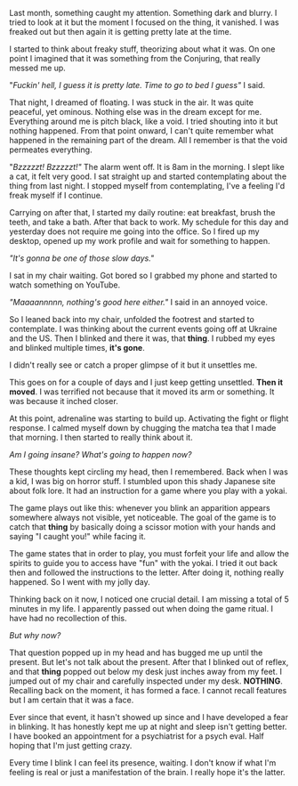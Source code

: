 Last month, something caught my attention. Something dark and blurry. I tried to look at it but the moment I focused on the thing, it vanished. I was freaked out but then again it is getting pretty late at the time.

I started to think about freaky stuff, theorizing about what it was. On one point I imagined that it was something from the Conjuring, that really messed me up.

"*Fuckin' hell, I guess it is pretty late. Time to go to bed I guess"* I said.

That night, I dreamed of floating. I was stuck in the air. It was quite peaceful, yet ominous. Nothing else was in the dream except for me. Everything around me is pitch black, like a void. I tried shouting into it but nothing happened. From that point onward, I can't quite remember what happened in the remaining part of the dream. All I remember is that the void permeates everything.

"*Bzzzzzt! Bzzzzzt!"* The alarm went off. It is 8am in the morning. I slept like a cat, it felt very good. I sat straight up and started contemplating about the thing from last night. I stopped myself from contemplating, I've a feeling I'd freak myself if I continue. 

Carrying on after that, I started my daily routine: eat breakfast, brush the teeth, and take a bath. After that back to work. My schedule for this day and yesterday does not require me going into the office. So I fired up my desktop, opened up my work profile and wait for something to happen.

*"It's gonna be one of those slow days."*

I sat in my chair waiting. Got bored so I grabbed my phone and started to watch something on YouTube.

*"Maaaannnnn, nothing's good here either."* I said in an annoyed voice.

So I leaned back into my chair, unfolded the footrest and started to contemplate. I was thinking about the current events going off at Ukraine and the US. Then I blinked and there it was, that **thing**. I rubbed my eyes and blinked multiple times, **it's gone**.

I didn't really see or catch a proper glimpse of it but it unsettles me.

This goes on for a couple of days and I just keep getting unsettled. **Then it moved**. I was terrified not because that it moved its arm or something. It was because it inched closer.

At this point, adrenaline was starting to build up. Activating the fight or flight response. I calmed myself down by chugging the matcha tea that I made that morning. I then started to really think about it.

*Am I going insane? What's going to happen now?*

These thoughts kept circling my head, then I remembered. Back when I was a kid, I was big on horror stuff. I stumbled upon this shady Japanese site about folk lore. It had an instruction for a game where you play with a yokai.

The game plays out like this: whenever you blink an apparition appears somewhere always not visible, yet noticeable. The goal of the game is to catch that **thing** by basically doing a scissor motion with your hands and saying "I caught you!" while facing it.

The game states that in order to play, you must forfeit your life and allow the spirits to guide you to access have "fun" with the yokai. I tried it out back then and followed the instructions to the letter. After doing it, nothing really happened. So I went with my jolly day.

Thinking back on it now, I noticed one crucial detail. I am missing a total of 5 minutes in my life. I apparently passed out when doing the game ritual. I have had no recollection of this.

*But why now?*

That question popped up in my head and has bugged me up until the present. But let's not talk about the present. After that I blinked out of reflex, and that **thing** popped out below my desk just inches away from my feet. I jumped out of my chair and carefully inspected under my desk. **NOTHING**. Recalling back on the moment, it has formed a face. I cannot recall features but I am certain that it was a face.

Ever since that event, it hasn't showed up since and I have developed a fear in blinking. It has honestly kept me up at night and sleep isn't getting better. I have booked an appointment for a psychiatrist for a psych eval. Half hoping that I'm just getting crazy.

Every time I blink I can feel its presence, waiting. I don't know if what I'm feeling is real or just a manifestation of the brain. I really hope it's the latter.